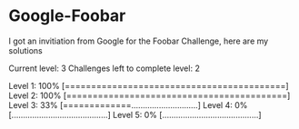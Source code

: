 # Google-Foobar

I got an invitiation from Google for the Foobar Challenge, here are my solutions

Current level: 3
Challenges left to complete level: 2

Level 1: 100% [==========================================]
Level 2: 100% [==========================================]
Level 3:  33% [=============.............................]
Level 4:   0% [..........................................]
Level 5:   0% [..........................................]
